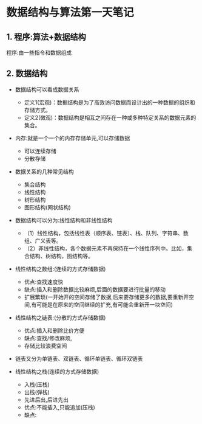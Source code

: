 # 数据结构与算法第一天笔记



## 1. 程序:算法+数据结构

程序:由一些指令和数据组成



## 2. 数据结构

* 数据结构可以看成数据关系
  * 定义1(宏观)：数据结构是为了高效访问数据而设计出的一种数据的组织和存储方式。
  * 定义2(微观)：数据结构是相互之间存在一种或多种特定关系的数据元素的集合。

* 内存:就是一个一个的内存存储单元,可以存储数据
  * 可以连续存储
  * 分散存储
* 数据关系的几种常见结构
  * 集合结构
  * 线性结构
  * 树形结构
  * 图形结构(网状结构)

* 数据结构可以分为:线性结构和非线性结构
  * （1）线性结构，包括线性表（顺序表、链表）、栈、队列、字符串、数组、广义表等。
  * （2）非线性结构，各个数据元素不再保持在一个线性序列中。比如，集合结构、树结构，图结构等。



* 线性结构之数组:(连续的方式存储数据)
  * 优点:查找速度快
  * 缺点:插入和删除数据比较麻烦,后面的数据要进行批量的移动
  * 扩展繁琐(一开始开的空间存储了数据,后来要存储更多的数据,要重新开空间,有可能是在原来的空间继续的扩充,有可能会重新开一块空间)



* 线性结构之链表:(分散的方式存储数据)
  * 优点:插入和删除比价方便
  * 缺点:查找/修改麻烦,
  * 存储比较浪费空间

* 链表又分为单链表、双链表、循环单链表、循环双链表



* 线性结构之栈(连续的方式存储数据)
  * 入栈(压栈)
  * 出栈(弹栈)
  * 先进后出,后进先出
  * 优点:不能插入,只能追加(压栈)
  * 缺点: